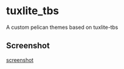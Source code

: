 # tuxlite_tbs #

A custom pelican themes based on tuxlite-tbs


## Screenshot ##

[screenshot](http://blog.wiseturtles.com/)
